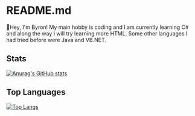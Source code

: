 # README.md

👋Hey, I'm Byron! My main hobby is coding and I am currently learning C# and along the way I will try learning more HTML. Some other languages I had tried before were Java and VB.NET.

## Stats

[![Anurag's GitHub stats](https://github-readme-stats.vercel.app/api?username=byronbytes&show_icons=true&theme=tokyonight&count_private=true&include_all_commits=true)](https://github.com/anuraghazra/github-readme-stats)

## Top Languages

[![Top Langs](https://github-readme-stats.vercel.app/api/top-langs/?username=byronbytes&layout=compact&theme=tokyonight)](https://github.com/byronbytes)

